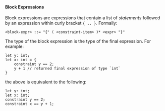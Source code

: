 #### Block Expressions

Block expressions are expressions that contain a list of _statements_ followed by an expression within curly bracket `{ .. }`. Formally:

```bnf
<block-expr> ::= "{" ( <constraint-item> )* <expr> "}"
```

The type of the block expression is the type of the final expression. For example:

```pint
let y: int;
let x: int = {
    constraint y == 2;
    y + 1 // returned final expression of type `int`
}
```

the above is equivalent to the following:

```pint
let y: int;
let x: int;
constraint y == 2;
constraint x == y + 1;
```
